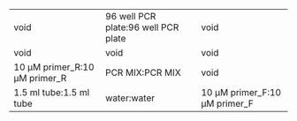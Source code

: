 ||||
|----|----|----|
|void|96 well PCR plate:96 well PCR plate|void|
|void|void|void|
|10 µM primer_R:10 µM primer_R|PCR MIX:PCR MIX|void|
|1.5 ml tube:1.5 ml tube|water:water|10 µM primer_F:10 µM primer_F|
